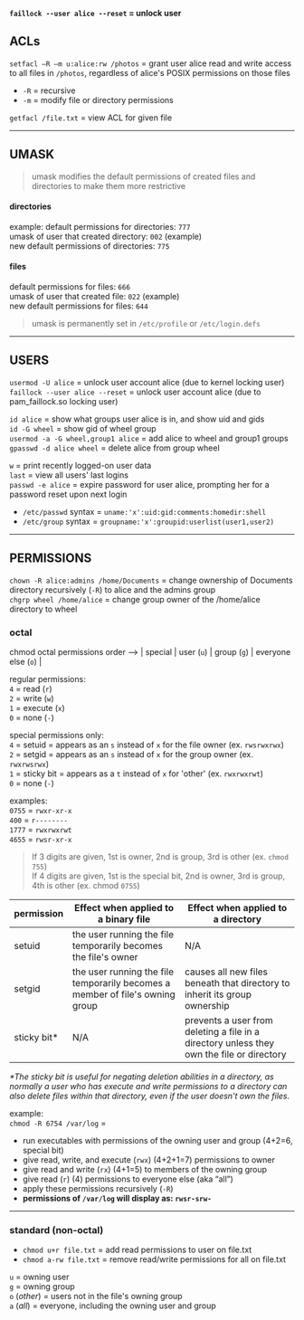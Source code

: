 **`faillock --user alice --reset` = unlock user**

## ACLs 

`setfacl –R –m u:alice:rw /photos` = grant user alice read and write access to all files in `/photos`, regardless of alice's POSIX permissions on those files
- `-R` = recursive
- `-m` = modify file or directory permissions

`getfacl /file.txt` = view ACL for given file  

---
## UMASK 

> umask modifies the default permissions of created files and directories to make them more restrictive 

#### directories 

example:
default permissions for directories: `777`  
umask of user that created directory: `002` (example)  
new default permissions of directories: `775`

#### files 

default permissions for files: `666`  
umask of user that created file: `022` (example)  
new default permissions for files: `644`

> umask is permanently set in `/etc/profile` or `/etc/login.defs`

---
## USERS 

`usermod -U alice` = unlock user account alice (due to kernel locking user)  
`faillock --user alice --reset` = unlock user account alice (due to pam_faillock.so locking user)

`id alice` = show what groups user alice is in, and show uid and gids  
`id -G wheel` = show gid of wheel group  
`usermod -a -G wheel,group1 alice` = add alice to wheel and group1 groups  
`gpasswd -d alice wheel` = delete alice from group wheel

`w` = print recently logged-on user data  
`last` = view all users' last logins  
`passwd -e alice` = expire password for user alice, prompting her for a password reset upon next login 

- `/etc/passwd` syntax = `uname:'x':uid:gid:comments:homedir:shell`
- `/etc/group` syntax = `groupname:'x':groupid:userlist(user1,user2)`

---
## PERMISSIONS

`chown -R alice:admins /home/Documents` = change ownership of Documents directory recursively (`-R`) to alice and the admins group  
`chgrp wheel /home/alice` = change group owner of the /home/alice directory to wheel 

### octal 

chmod octal permissions order --> | special | user (`u`) | group (`g`) | everyone else (`o`) |

regular permissions:  
`4` = read (`r`)  
`2` = write (`w`)  
`1` = execute (`x`)  
`0` = none (`-`)

special permissions only:  
`4` = setuid = appears as an `s` instead of `x` for the file owner (ex. `rwsrwxrwx`)  
`2` = setgid = appears as an `s` instead of `x` for the group owner (ex. `rwxrwsrwx`)  
`1` = sticky bit = appears as a `t` instead of `x` for 'other' (ex. `rwxrwxrwt`)  
`0` = none (`-`)

examples:  
`0755` = `rwxr-xr-x`  
`400` = `r--------`  
`1777` = `rwxrwxrwt`  
`4655` = `rwsr-xr-x`

> If 3 digits are given, 1st is owner, 2nd is group, 3rd is other (ex. `chmod 755`)  
> If 4 digits are given, 1st is the special bit, 2nd is owner, 3rd is group, 4th is other (ex. chmod `0755`)


| permission | Effect when applied to a binary file                           | Effect when applied to a directory |
| ---------- | -------------------------------------------------------------- | ---------------------------------- |
|setuid      | the user running the file temporarily becomes the file's owner | N/A                                |
|setgid      | the user running the file temporarily becomes a member of file's owning group | causes all new files beneath that directory to inherit its group ownership |
|sticky bit* | N/A | prevents a user from deleting a file in a directory unless they own the file or directory |

*\*The sticky bit is useful for negating deletion abilities in a directory, as normally a user who has execute and write permissions to a directory can also delete files within that directory, even if the user doesn't own the files.*


example:  
`chmod -R 6754 /var/log` = 
- run executables with permissions of the owning user and group (4+2=6, special bit)
- give read, write, and execute (`rwx`) (4+2+1=7) permissions to owner
- give read and write (`rx`) (4+1=5) to members of the owning group
- give read (`r`) (4) permissions to everyone else (aka “all”)
- apply these permissions recursively (`-R`)
- **permissions of `/var/log` will display as: `rwsr-srw-`**

---
### standard (non-octal) 

- `chmod u+r file.txt` = add read permissions to user on file.txt
- `chmod a-rw file.txt` = remove read/write permissions for all on file.txt 

`u` = owning user  
`g` = owning group  
`o` (*other*) = users not in the file's owning group  
`a` (*all*) = everyone, including the owning user and group

